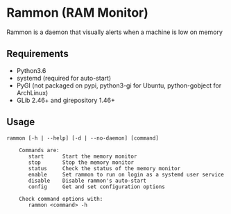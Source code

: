 # Rammon (RAM Monitor)

Rammon is a daemon that visually alerts when a machine is low on memory

## Requirements

- Python3.6
- systemd (required for auto-start)
- PyGI (not packaged on pypi, python3-gi for Ubuntu, python-gobject for ArchLinux)
- GLib 2.46+ and girepository 1.46+

## Usage

```
rammon [-h | --help] [-d | --no-daemon] [command]

    Commands are:
       start      Start the memory monitor
       stop       Stop the memory monitor
       status     Check the status of the memory monitor
       enable     Set rammon to run on login as a systemd user service
       disable    Disable rammon's auto-start
       config     Get and set configuration options

    Check command options with:
       rammon <command> -h
    
```
